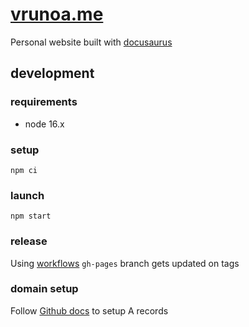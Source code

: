# [vrunoa.me](vrunoa.me)

Personal website built with [docusaurus](https://docusaurus.io/)

## development

### requirements

* node 16.x

### setup
```
npm ci
```

### launch
```
npm start
```

### release

Using [workflows](./.github/workflows/release.yaml) `gh-pages` branch gets updated on tags

### domain setup

Follow [Github docs](https://docs.github.com/en/pages/configuring-a-custom-domain-for-your-github-pages-site/managing-a-custom-domain-for-your-github-pages-site) to setup A records
